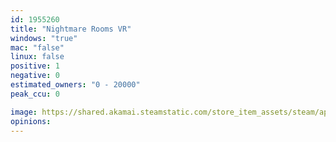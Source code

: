 ```yaml
---
id: 1955260
title: "Nightmare Rooms VR"
windows: "true"
mac: "false"
linux: false
positive: 1
negative: 0
estimated_owners: "0 - 20000"
peak_ccu: 0

image: https://shared.akamai.steamstatic.com/store_item_assets/steam/apps/1955260/header.jpg?t=1722122102
opinions:
---
```

